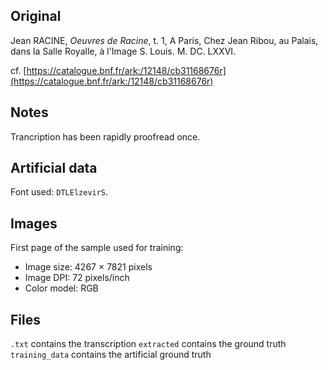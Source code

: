 ## Original
Jean RACINE, _Oeuvres de Racine_, t. 1,
A Paris, Chez Jean Ribou,
au Palais, dans la Salle Royalle, à l'Image S. Louis.
M. DC. LXXVI.

cf. [https://catalogue.bnf.fr/ark:/12148/cb31168676r](https://catalogue.bnf.fr/ark:/12148/cb31168676r)

## Notes
Trancription has been rapidly proofread once.

## Artificial data
Font used: `DTLElzevirS`.

## Images

First page of the sample used for training:
- Image size: 4267 × 7821 pixels
- Image DPI: 72 pixels/inch
- Color model: RGB

## Files

```.txt``` contains the transcription
```extracted``` contains the ground truth
```training_data``` contains the artificial ground truth
